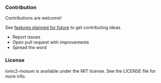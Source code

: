 ### Contribution
Contributions are welcome!

See [features planned for future](https://github.com/aggarwalankush/ionic2-mosum/issues/2) to get contributing ideas.

* Report issues
* Open pull request with improvements
* Spread the word

### License
ionic2-mosum is available under the MIT license. See the LICENSE file for more info.
